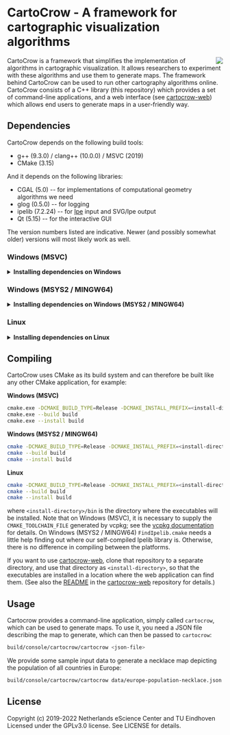 # CartoCrow - A framework for cartographic visualization algorithms

<img align="right" src="https://user-images.githubusercontent.com/7533280/122964753-ddca4b00-d387-11eb-8320-7ba7bbb7e496.png">

CartoCrow is a framework that simplifies the implementation of algorithms in cartographic visualization. It allows researchers to experiment with these algorithms and use them to generate maps. The framework behind CartoCrow can be used to run other cartography algorithms online. CartoCrow consists of a C++ library (this repository) which provides a set of command-line applications, and a web interface (see [cartocrow-web](https://github.com/tue-alga/cartocrow-web)) which allows end users to generate maps in a user-friendly way.


## Dependencies

CartoCrow depends on the following build tools:

* g++ (9.3.0) / clang++ (10.0.0) / MSVC (2019)
* CMake (3.15)

And it depends on the following libraries:

* CGAL (5.0) -- for implementations of computational geometry algorithms we need
* glog (0.5.0) -- for logging
* ipelib (7.2.24) -- for [Ipe](https://ipe.otfried.org) input and SVG/Ipe output
* Qt (5.15) -- for the interactive GUI

The version numbers listed are indicative. Newer (and possibly somewhat older) versions will most likely work as well.


### Windows (MSVC)

<details>
  <summary><b>Installing dependencies on Windows</b></summary>

On Windows systems, we recommend using [vcpkg](https://github.com/microsoft/vcpkg) to install and manage dependencies. The following steps install everything necessary to build CartoCrow.

* **MSVC.** Download MSVC 2019 from [Microsoft's website](https://docs.microsoft.com/en-us/visualstudio/releases/2019/release-notes) and install it.

* **CMake.** Download CMake from [here](https://cmake.org/download/) and install it. (Note: If you have a version of CMake installed in Cygwin, this does not seem to play well with vcpkg. Please install a native version of CMake.)

* **vcpkg.** The standard procedure to setup vcpkg on Windows:

  ```sh
  git clone https://github.com/microsoft/vcpkg
  cd vcpkg
  .\bootstrap-vcpkg.bat
  ```

  In our experience, vcpkg may misbehave when installed in a directory with a long path name, or a path name containing exotic characters. vcpkg itself recommends `C:\src\vcpkg`.

  For more information on installing vcpkg, see [here](https://github.com/microsoft/vcpkg#quick-start-windows).

* **Install dependencies.** As described [here](https://doc.cgal.org/latest/Manual/windows.html#title0):

  ```sh
  vcpkg install cgal:x64-windows
  vcpkg install qt5:x64-windows
  vcpkg install glog:x64-windows
  ```

  This step can take a very long time, especially compiling CGAL (around 30 minutes) and Qt (around 2 hours).

* **Ipelib.** This library is not available in vcpkg, so we will have to build it ourselves. Unfortunately, the [upstream version](https://github.com/otfried/ipe/releases/download/v7.2.24/ipe-7.2.24-src.tar.gz) of ipelib does not compile cleanly with MSVC. We prepared a patched version *(to do: link coming soon)* that can be compiled and installed with

  ```sh
  cmake -DCMAKE_BUILD_TYPE=Release -DCMAKE_INSTALL_PREFIX=install -DCMAKE_TOOLCHAIN_FILE=<path-to-vcpkg>\scripts\buildsystems\vcpkg.cmake -S . -B build
  cmake --build build
  sudo cmake --install build
  ```
</details>


### Windows (MSYS2 / MINGW64)

<details>
  <summary><b>Installing dependencies on Windows (MSYS2 / MINGW64)</b></summary>

In case your machine does not have MSYS2 installed yet, you can download it from [here](https://www.msys2.org/).

Most dependencies can be obtained from the repository:

```sh
pacman -S base-devel mingw-w64-x86_64-toolchain mingw-w64-x86_64-cmake mingw-w64-x86_64-ninja
pacman -S mingw-w64-x86_64-cgal mingw-w64-x86_64-glog mingw-w64-x86_64-qt5
```

The remaining dependencies need to be built manually.

* **Ipelib.** Download the [source archive](https://github.com/otfried/ipe/releases/download/v7.2.24/ipe-7.2.24-src.tar.gz) and unpack it. Instead of the instructions for Ubuntu given in `install.txt`, you can use the following to install the dependencies:
  ```sh
  pacman -S mingw-w64-x86_64-freetype mingw-w64-x86_64-cairo mingw-w64-x86_64-libjpeg-turbo
  pacman -S mingw-w64-x86_64-libpng mingw-w64-x86_64-lua mingw-w64-x86_64-zlib
  pacman -S mingw-w64-x86_64-libspiro mingw-w64-x86_64-gsl
  ```
  A few changes are necessary to make Ipelib compile correctly: in `common.mak`, set
  ```make
  # line 158
  IPEDEPS       := /mingw64

  # line 167-168
  LUA_CFLAGS    := -I$(IPEDEPS)/lua54/include
  LUA_LIBS      := -L$(IPEDEPS)/lib -llua
  ```
  and in `src/ipelib/ipeplatform.cpp`, add an `#include <string>`. Then, to compile:
  ```sh
  cd src
  make IPEPREFIX=/usr/local ipelib
  ```
  The compiled library `ipe.lib` ends up in `mingw64/bin`.
</details>


### Linux

<details>
  <summary><b>Installing dependencies on Linux</b></summary>

On Ubuntu, most dependencies can be obtained from the repository:

```sh
sudo apt install build-essential cmake
sudo apt install libcgal-dev
```

The remaining dependencies need to be built manually.

* **glog.** This dependency is built manually because Ubuntu's packaging apparently does not include the CMake files we need.

  ```sh
  git clone https://github.com/google/glog.git
  cd glog
  cmake -S . -B build
  cmake --build build
  sudo cmake --install build
  ```

* **Ipelib.** Download the [source archive](https://github.com/otfried/ipe/releases/download/v7.2.24/ipe-7.2.24-src.tar.gz), unpack it, and compile and install it using the instructions given in `install.txt`.
</details>


## Compiling

CartoCrow uses CMake as its build system and can therefore be built like any other CMake application, for example:

**Windows (MSVC)**
```sh
cmake.exe -DCMAKE_BUILD_TYPE=Release -DCMAKE_INSTALL_PREFIX=<install-directory> -DCMAKE_TOOLCHAIN_FILE=<path-to-vcpkg>\scripts\buildsystems\vcpkg.cmake -S . -B build
cmake.exe --build build
cmake.exe --install build
```

**Windows (MSYS2 / MINGW64)**
```sh
cmake -DCMAKE_BUILD_TYPE=Release -DCMAKE_INSTALL_PREFIX=<install-directory> -DIpelib_LIBRARY=<location-of-ipe.dll> -S . -B build
cmake --build build
cmake --install build
```

**Linux**
```sh
cmake -DCMAKE_BUILD_TYPE=Release -DCMAKE_INSTALL_PREFIX=<install-directory> -S . -B build
cmake --build build
cmake --install build
```

where `<install-directory>/bin` is the directory where the executables will be installed. Note that on Windows (MSVC), it is necessary to supply the `CMAKE_TOOLCHAIN_FILE` generated by vcpkg; see the [vcpkg documentation](https://github.com/microsoft/vcpkg/blob/master/docs/users/integration.md#cmake-toolchain-file-recommended-for-open-source-cmake-projects) for details. On Windows (MSYS2 / MINGW64) `FindIpelib.cmake` needs a little help finding out where our self-compiled Ipelib library is. Otherwise, there is no difference in compiling between the platforms.

If you want to use [cartocrow-web](https://github.com/tue-alga/cartocrow-web), clone that repository to a separate directory, and use that directory as `<install-directory>`, so that the executables are installed in a location where the web application can find them. (See also the [README](https://github.com/tue-alga/cartocrow-web/blob/master/README.md) in the [cartocrow-web](https://github.com/tue-alga/cartocrow-web) repository for details.)


## Usage

Cartocrow provides a command-line application, simply called `cartocrow`, which can be used to generate maps. To use it, you need a JSON file describing the map to generate, which can then be passed to `cartocrow`:

```bash
build/console/cartocrow/cartocrow <json-file>
```

We provide some sample input data to generate a necklace map depicting the population of all countries in Europe:

```bash
build/console/cartocrow/cartocrow data/europe-population-necklace.json
```


## License

Copyright (c) 2019-2022 Netherlands eScience Center and TU Eindhoven
Licensed under the GPLv3.0 license. See LICENSE for details.
